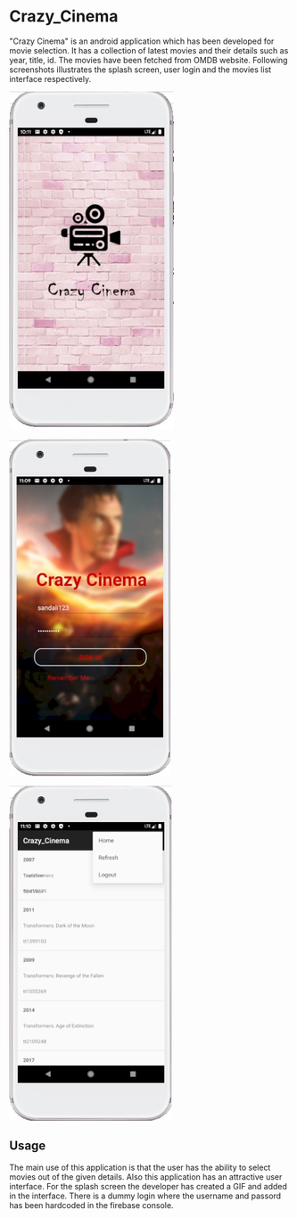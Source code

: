 # Crazy_Cinema

"Crazy Cinema" is an android application which has been developed for movie selection. It has a collection of latest movies and their details such as year, title, id. The movies have been fetched from OMDB website. Following screenshots illustrates the splash screen, user login and the movies list interface respectively.

![](https://github.com/SandiDiss/Crazy_Cinema/blob/master/doc_references/sc1.jpg)

![](https://github.com/SandiDiss/Crazy_Cinema/blob/master/doc_references/sc2.jpg)

![](https://github.com/SandiDiss/Crazy_Cinema/blob/master/doc_references/sc3.jpg)


## Usage

The main use of this application is that the user has the ability to select movies out of the given details. Also this application has an attractive user interface. For the splash screen the developer has created a GIF and added in the interface. There is a dummy login where the username and passord has been hardcoded in the firebase console.
